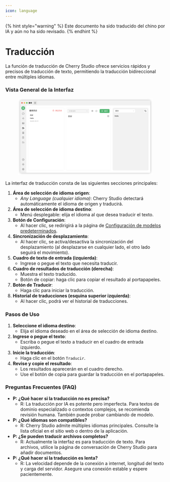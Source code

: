 ```yaml
---
icon: language
---
```


{% hint style="warning" %}
Este documento ha sido traducido del chino por IA y aún no ha sido revisado.
{% endhint %}

# Traducción

La función de traducción de Cherry Studio ofrece servicios rápidos y precisos de traducción de texto, permitiendo la traducción bidireccional entre múltiples idiomas.

### Vista General de la Interfaz

<figure><img src="../../.gitbook/assets/翻译.png" alt=""><figcaption></figcaption></figure>

La interfaz de traducción consta de las siguientes secciones principales:

1.  **Área de selección de idioma origen**:
    *   *Any Language (cualquier idioma)*: Cherry Studio detectará automáticamente el idioma de origen y traducirá.
2.  **Área de selección de idioma destino**:
    *   Menú desplegable: elija el idioma al que desea traducir el texto.
3.  **Botón de Configuración**:
    *   Al hacer clic, se redirigirá a la página de [Configuración de modelos predeterminados](settings/default-models.md).
4.  **Sincronización de desplazamiento**:
    *   Al hacer clic, se activa/desactiva la sincronización del desplazamiento (al desplazarse en cualquier lado, el otro lado seguirá el movimiento).
5.  **Cuadro de texto de entrada (izquierda)**:
    *   Ingrese o pegue el texto que necesita traducir.
6.  **Cuadro de resultados de traducción (derecha)**:
    *   Muestra el texto traducido.
    *   Botón de copiar: haga clic para copiar el resultado al portapapeles.
7.  **Botón de Traducir**:
    *   Haga clic para iniciar la traducción.
8.  **Historial de traducciones (esquina superior izquierda)**:
    *   Al hacer clic, podrá ver el historial de traducciones.

### Pasos de Uso

1.  **Seleccione el idioma destino**:
    *   Elija el idioma deseado en el área de selección de idioma destino.
2.  **Ingrese o pegue el texto**:
    *   Escriba o pegue el texto a traducir en el cuadro de entrada izquierdo.
3.  **Inicie la traducción**:
    *   Haga clic en el botón `Traducir`.
4.  **Revise y copie el resultado**:
    *   Los resultados aparecerán en el cuadro derecho.
    *   Use el botón de copia para guardar la traducción en el portapapeles.

### Preguntas Frecuentes (FAQ)

*   **P: ¿Qué hacer si la traducción no es precisa?**
    *   R: La traducción por IA es potente pero imperfecta. Para textos de dominio especializado o contextos complejos, se recomienda revisión humana. También puede probar cambiando de modelo.
*   **P: ¿Qué idiomas son compatibles?**
    *   R: Cherry Studio admite múltiples idiomas principales. Consulte la lista oficial en el sitio web o dentro de la aplicación.
*   **P: ¿Se pueden traducir archivos completos?**
    *   R: Actualmente la interfaz es para traducción de texto. Para archivos, utilice la página de conversación de Cherry Studio para añadir documentos.
*   **P: ¿Qué hacer si la traducción es lenta?**
    *   R: La velocidad depende de la conexión a internet, longitud del texto y carga del servidor. Asegure una conexión estable y espere pacientemente.
